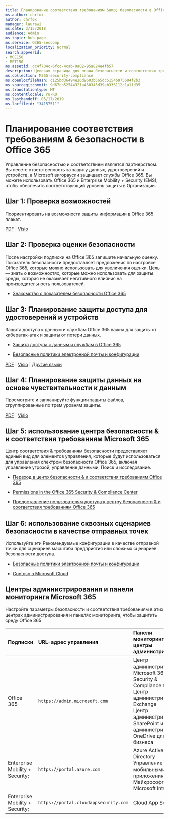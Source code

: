 ```yaml
---
title: Планирование соответствия требованиям &amp; безопасности в Office 365
ms.author: chrfox
author: chrfox
manager: laurawi
ms.date: 3/15/2018
audience: Admin
ms.topic: hub-page
ms.service: O365-seccomp
localization_priority: Normal
search.appverid:
- MOE150
- MET150
ms.assetid: dc4f704c-6fcc-4cab-9a02-95a824e4fb57
description: Целевая страница для плана безопасности и соответствия требованиям
ms.collection: M365-security-compliance
ms.openlocfilehash: c125bd36494e26d9603b565dc5154b975604f2b3
ms.sourcegitcommit: 9d67cb52544321a430343d39eb336112c1a11d35
ms.translationtype: MT
ms.contentlocale: ru-RU
ms.lasthandoff: 05/17/2019
ms.locfileid: "34157511"
---
```

# <a name="plan-for-security-amp-compliance-in-office-365"></a>Планирование соответствия требованиям &amp; безопасности в Office 365

Управление безопасностью и соответствием является партнерством. Вы несете ответственность за защиту данных, удостоверений и устройств, а Microsoft вигораусли защищает службы Office 365. Вы можете использовать Office 365 и Enterprise Mobility + Security (EMS), чтобы обеспечить соответствующий уровень защиты в Организации.
  
## <a name="step-1-review-capabilities"></a>Шаг 1: Проверка возможностей

Поориентировать на возможности защиты информации в Office 365 плакат. 
  
[PDF](https://download.microsoft.com/download/2/3/D/23D91386-8349-4F7A-9470-FD5AED861F16/MSFT_cloud_architecture_informationprotection.pdf) | [Visio](https://download.microsoft.com/download/2/3/D/23D91386-8349-4F7A-9470-FD5AED861F16/MSFT_cloud_architecture_informationprotection.vsd)
  
## <a name="step-2-check-your-secure-score"></a>Шаг 2: Проверка оценки безопасности

После настройки подписки на Office 365 запишите начальную оценку. Показатель безопасности предоставляет предложения по настройке Office 365, которые можно использовать для увеличения оценки. Цель — знать о возможностях, которые можно использовать для защиты среды, которая не оказывает негативного влияния на производительность пользователей.
  
- [Знакомство с показателем безопасности Office 365](microsoft-secure-score.md)
    
## <a name="step-3-plan-access-protection-for-identity-and-devices"></a>Шаг 3: Планирование защиты доступа для удостоверений и устройств

Защита доступа к данным и службам Office 365 важна для защиты от кибератак-атак и защиты от потери данных.
  
- [Защита доступа к данным и службам в Office 365](protect-access-to-data-and-services.md)
    
- [Безопасные политики электронной почты и конфигурации](https://docs.microsoft.com/microsoft-365/enterprise/secure-email-recommended-policies)
    
[PDF](https://go.microsoft.com/fwlink/p/?linkid=841656) | [Visio](https://go.microsoft.com/fwlink/p/?linkid=841657) | [Другие языки](https://www.microsoft.com/download/details.aspx?id=55032)
  
## <a name="step-4-plan-data-protection-based-on-data-sensitivity"></a>Шаг 4: Планирование защиты данных на основе чувствительности к данным

Просмотрите и запланируйте функции защиты файлов, сгруппированные по трем уровням защиты.
  
[PDF](http://download.microsoft.com/download/7/8/9/789645A5-BD10-4541-BC33-F8D1EFF5E911/MSFT_cloud_architecture_O365%20file%20protection.pdf) | [Visio](http://download.microsoft.com/download/7/8/9/789645A5-BD10-4541-BC33-F8D1EFF5E911/MSFT_cloud_architecture_O365%20file%20protection.vsdx)
  
## <a name="step-5-leverage-the-microsoft-365-security-amp-compliance-center"></a>Шаг 5: использование центра безопасности &amp; и соответствия требованиям Microsoft 365

Центр соответствия &amp; требованиям безопасности предоставляет единый вид для элементов управления, которые будут использоваться для управления спектром безопасности Office 365, включая управление угрозой, управление данными, Поиск и исследование. 
  
- [Переход в центр безопасности &amp; и соответствия требованиям Office 365](go-to-the-securitycompliance-center.md)
    
- [Permissions in the Office 365 Security &amp; Compliance Center](permissions-in-the-security-and-compliance-center.md)
    
- [Предоставление пользователям доступа к центру безопасности &amp; и соответствия требованиям Office 365](grant-access-to-the-security-and-compliance-center.md)
    
## <a name="step-6-use-end-to-end-security-scenarios-as-starting-points"></a>Шаг 6: использование сквозных сценариев безопасности в качестве отправных точек

Используйте эти Рекомендуемые конфигурации в качестве отправной точки для сценариев масштаба предприятия или сложных сценариев безопасности доступа.
  
- [Безопасные политики электронной почты и конфигурации](https://docs.microsoft.com/microsoft-365/enterprise/secure-email-recommended-policies)
    
- [Contoso в Microsoft Cloud](http://aka.ms/cloudarchcontoso)
    
## <a name="microsoft-365-admin-centers-and-dashboards"></a>Центры администрирования и панели мониторинга Microsoft 365

Настройте параметры безопасности и соответствия требованиям в этих центрах администрирования и панелях мониторинга, чтобы защитить среду Office 365
  
|**Подписки**|**URL-адрес управления**|**Панели мониторинга и центры администрирования**|
|:-----|:-----|:-----|
|Office 365  <br/> |`https://admin.microsoft.com`  <br/> | Центр администрирования Microsoft 365  <br/>  Security &amp; Compliance Center  <br/>  Центр администрирования Exchange  <br/>  Центр администрирования SharePoint и центр администрирования OneDrive для бизнеса  <br/> |
|Enterprise Mobility + Security;  <br/> |`https://portal.azure.com`  <br/> | Azure Active Directory  <br/>  Управление мобильными приложениями Майкрософт  <br/>  Microsoft Intune  <br/> |
|Enterprise Mobility + Security;  <br/> |`https://portal.cloudappsecurity.com`  <br/> | Cloud App Security  <br/> |
   

